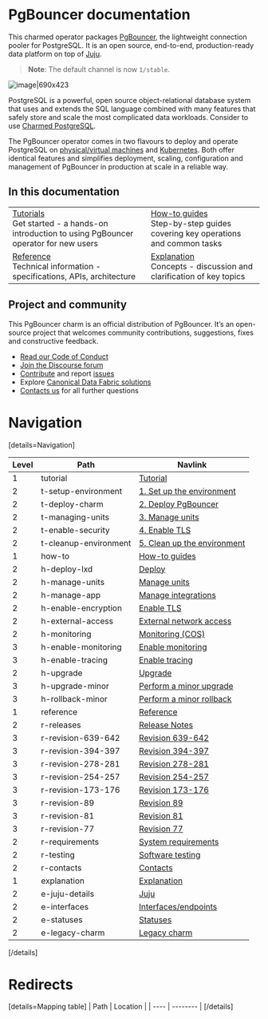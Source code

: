 # PgBouncer documentation

This charmed operator packages [PgBouncer](http://www.pgbouncer.org/), the lightweight connection pooler for PostgreSQL. It is an open source, end-to-end, production-ready data platform on top of [Juju](https://juju.is/).

> **Note**: The default channel is now `1/stable`. 

![image|690x423](https://assets.ubuntu.com/v1/6c2781e9-psql_diagram.png)

PostgreSQL is a powerful, open source object-relational database system that uses and extends the SQL language combined with many features that safely store and scale the most complicated data workloads. Consider to use [Charmed PostgreSQL](https://charmhub.io/postgresql).

The PgBouncer operator comes in two flavours to deploy and operate PostgreSQL on [physical/virtual machines](https://github.com/canonical/pgbouncer-operator) and [Kubernetes](https://github.com/canonical/pgbouncer-k8s-operator). Both offer identical features and simplifies deployment, scaling, configuration and management of PgBouncer in production at scale in a reliable way.

## In this documentation

| | |
|--|--|
|  [Tutorials]()</br>  Get started - a hands-on introduction to using PgBouncer operator for new users </br> |  [How-to guides]() </br> Step-by-step guides covering key operations and common tasks |
| [Reference](https://charmhub.io/pgbouncer/actions) </br> Technical information - specifications, APIs, architecture | [Explanation]() </br> Concepts - discussion and clarification of key topics  |

## Project and community

This PgBouncer charm is an official distribution of PgBouncer. It’s an open-source project that welcomes community contributions, suggestions, fixes and constructive feedback.
- [Read our Code of Conduct](https://ubuntu.com/community/code-of-conduct)
- [Join the Discourse forum](https://discourse.charmhub.io/tag/pgbouncer)
- [Contribute](https://github.com/canonical/pgbouncer-operator/blob/main/CONTRIBUTING.md) and report [issues](https://github.com/canonical/pgbouncer-operator/issues/new/choose)
- Explore [Canonical Data Fabric solutions](https://canonical.com/data)
-  [Contacts us]() for all further questions



# Navigation

[details=Navigation]

| Level | Path | Navlink |
|---------|---------|-------------|
| 1 | tutorial | [Tutorial](/t/12288) |
| 2 | t-setup-environment | [1. Set up the environment](/t/12289) |
| 2 | t-deploy-charm | [2. Deploy PgBouncer](/t/12290) |
| 2 | t-managing-units | [3. Manage units](/t/12291) |
| 2 | t-enable-security | [4. Enable TLS](/t/12292) |
| 2 | t-cleanup-environment | [5. Clean up the environment](/t/12293) |
| 1 | how-to | [How-to guides](/t/16791) |
| 2 | h-deploy-lxd | [Deploy](/t/12312) |
| 2 | h-manage-units | [Manage units](/t/12309) |
| 2 | h-manage-app | [Manage integrations](/t/12311) |
| 2 | h-enable-encryption | [Enable TLS](/t/12310) |
| 2 | h-external-access | [External network access](/t/15741) |
| 2 | h-monitoring | [Monitoring (COS)]() |
| 3 | h-enable-monitoring | [Enable monitoring](/t/12308) |
| 3 | h-enable-tracing | [Enable tracing](/t/14788) |
| 2 | h-upgrade | [Upgrade](/t/12313) |
| 3 | h-upgrade-minor | [Perform a minor upgrade](/t/12317) |
| 3 | h-rollback-minor | [Perform a minor rollback](/t/12316) |
| 1 | reference | [Reference](/t/16794) |
| 2 | r-releases | [Release Notes](/t/12285) |
| 3 | r-revision-639-642 | [Revision 639-642](/t/16135) |
| 3 | r-revision-394-397 | [Revision 394-397](/t/15379) |
| 3 | r-revision-278-281 | [Revision 278-281](/t/14853) |
| 3 | r-revision-254-257 | [Revision 254-257](/t/14666) |
| 3 | r-revision-173-176 | [Revision 173-176](/t/14069) |
| 3 | r-revision-89 | [Revision 89](/t/13126) |
| 3 | r-revision-81 | [Revision 81](/t/12766) |
| 3 | r-revision-77 | [Revision 77](/t/12286) |
| 2 | r-requirements | [System requirements](/t/12307) |
| 2 | r-testing | [Software testing](/t/12306) |
| 2 | r-contacts | [Contacts](/t/12305) |
| 1 | explanation | [Explanation](/t/16796) |
| 2 | e-juju-details | [Juju](/t/12302) |
| 2 | e-interfaces | [Interfaces/endpoints](/t/12304) |
| 2 | e-statuses | [Statuses](/t/12303) |
| 2 | e-legacy-charm | [Legacy charm](/t/13944) |

[/details]

<!-- Archived
| 3 | h-upgrade-major | [Major upgrade](/t/12314) |
| 3 | h-rollback-major | [Major rollback](/t/12315) |
-->
# Redirects

[details=Mapping table]
| Path | Location |
| ---- | -------- |
[/details]